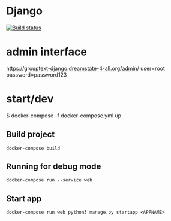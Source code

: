 # Django

[![Build status](https://badge.buildkite.com/50e41ba4d9bc98e4d9d4f04e0e551104dde8ab33f50a9ba80c.svg)](https://buildkite.com/dreamstate/grouptext-django)

# admin interface
https://grouptext-django.dreamstate-4-all.org/admin/
user=root
password=password123

# start/dev
$ docker-compose -f docker-compose.yml up

## Build project

```
docker-compose build
```

## Running for debug mode
```
docker-compose run --service web
```

## Start app
```
docker-compose run web python3 manage.py startapp <APPNAME>
```
